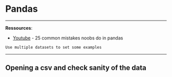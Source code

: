 # Pandas

***

**Ressources**:

- [Youtube](https://www.youtube.com/watch?v=_gaAoJBMJ_Q) - 25 common mistakes noobs do in pandas


```{note}
Use multiple datasets to set some examples 
```

***

## Opening a csv and check sanity of the data 